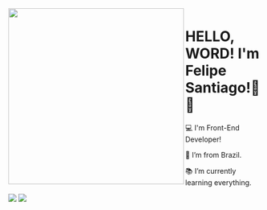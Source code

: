 

<div align="center"><img src="https://user-images.githubusercontent.com/38654490/143868551-a7b1ecf1-02fc-4646-b631-bba1e60b8fb1.png" width="350px" align="left"/></div>

# HELLO, WORD!  I'm Felipe Santiago!👋😃 

:computer: I'm Front-End Developer!

:house_with_garden: I’m from Brazil.

:books: I’m currently learning everything.

<p align="left">
 <!-- <a href="#" alt="Gmail">
  <img src="https://img.shields.io/badge/-Gmail-FF0000?style=flat-square&labelColor=FF0000&logo=gmail&logoColor=white&link=LINK-DO-SEU-EMAIL" /></a> -->

  <a href="#" alt="Linkedin">
  <img src="https://img.shields.io/badge/-Linkedin-0e76a8?style=flat-square&logo=Linkedin&logoColor=white&link=https://www.linkedin.com/in/santiagolipe/" /></a>

  <a href="#" alt="Instagram">
  <img src="https://img.shields.io/badge/-Instagram-DF0174?style=flat-square&labelColor=DF0174&logo=instagram&logoColor=white&link=LINK-DO-SEU-INSTAGRAM"/></a>
</p>  

<!--
**santiagolipe/Santiagolipe** is a ✨ _special_ ✨ repository because its `README.md` (this file) appears on your GitHub profile.

Here are some ideas to get you started:

- 🔭 I’m currently working on ...
- 🌱 I’m currently learning ...
- 👯 I’m looking to collaborate on ...
- 🤔 I’m looking for help with ...
- 💬 Ask me about ...
- 📫 How to reach me: ...
- 😄 Pronouns: ...
- ⚡ Fun fact: ...
-->
